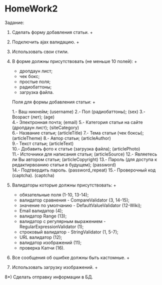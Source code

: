 HomeWork2
===============================

Задание:
1) Сделать форму добавления статьи. +

2) Подключить ajax валидацию. +

3) Использовать свои стили.

4) В форме должны присутствовать (не меньше 10 полей): +

   - дропдаун лист;
   - чек бокс;
   - простые поля;
   - радиобаттоны;
   - загрузка файла.

   Поля для формы добавления статьи: +
   
      1.- Ваш никнейм; (username)
      2.- Пол (радиобаттоны); (sex)
      3.- Возраст (лет); (age)               
      4.- Электронная почта; (email)
      5.- Категория статьи на сайте (дропдаун лист); (siteCategory)      
      6.- Название статьи; (articleTitle)
      7.- Тема статьи (чек боксы); (articleTheme)
      8.- Автор статьи; (articleAuthor)         
      9.- Текст статьи; (articleText)         
      10.- Добавить фото к статье (загрузка файла); (articlePhoto)         
      11.- Источники для написания статьи; (articleSource)
      12.- Являетесь ли Вы автором статьи; (articleCopyright)
      13.- Пароль (для доступа к редактирвоанию статьи в будущем); (password)        
      14.- Подтвердить пароль. (password_repeat)
      15.- Проверочный код (captcha). (captcha)          
            
      
5) Валидаторы которые должны присутствовать: +

   - обязательные поля (1-10, 13-14);
   - валидатор сравнения - CompareValidator (3, 14-15);
   - значение по умолчанию - DefaultValueValidator (12-Wiki);
   - Email валидатор (4);
   - валидатор Range (13);
   - валидатор с регулярным выражением - RegularExpressionValidator (1);
   - строковый валидатор - StringValidator (1, 5-7);
   - URL валидатор (12);
   - валидатор изображений (11);
   - проверка Капчи (16).
   
6) Все сообщения об ошибке должны быть кастомные. +

7) Использовать загрузку изображений. +

8*) Сделать отправку информации в БД.